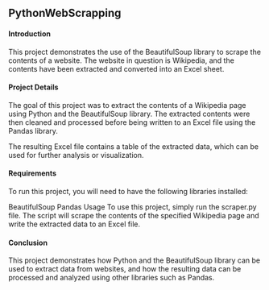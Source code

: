 ## PythonWebScrapping
#### Introduction
This project demonstrates the use of the BeautifulSoup library to scrape the contents of a website. The website in question is Wikipedia, and the contents have been extracted and converted into an Excel sheet.

#### Project Details
The goal of this project was to extract the contents of a Wikipedia page using Python and the BeautifulSoup library. The extracted contents were then cleaned and processed before being written to an Excel file using the Pandas library.

The resulting Excel file contains a table of the extracted data, which can be used for further analysis or visualization.

#### Requirements
To run this project, you will need to have the following libraries installed:

BeautifulSoup
Pandas
Usage
To use this project, simply run the scraper.py file. The script will scrape the contents of the specified Wikipedia page and write the extracted data to an Excel file.

#### Conclusion
This project demonstrates how Python and the BeautifulSoup library can be used to extract data from websites, and how the resulting data can be processed and analyzed using other libraries such as Pandas.
